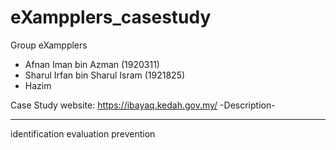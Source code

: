 # eXampplers_casestudy

Group eXampplers
- Afnan Iman bin Azman (1920311)
- Sharul Irfan bin Sharul Isram (1921825)
- Hazim

Case Study website: https://ibayaq.kedah.gov.my/
-Description-

------------------------------------------------------------------------------------------------------------------------------------------------------------------------------------------------------------------



identification 
evaluation
prevention
